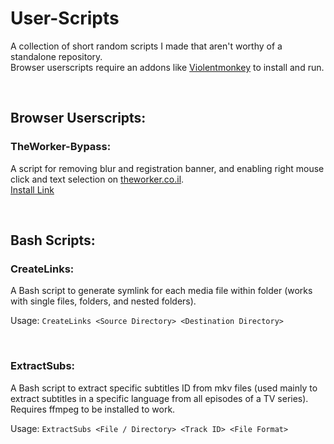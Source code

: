 # User-Scripts
A collection of short random scripts I made that aren't worthy of a standalone repository.  
Browser userscripts require an addons like [Violentmonkey](https://github.com/violentmonkey/violentmonkey) to install and run.

<br />

## Browser Userscripts:
### TheWorker-Bypass:
A script for removing blur and registration banner, and enabling right mouse click and text selection on [theworker.co.il](https://theworker.co.il).  
[Install Link](https://raw.githubusercontent.com/MichaelYochpaz/User-Scripts/main/TheWorker-Bypass.js)

<br />

## Bash Scripts:
### CreateLinks:
A Bash script to generate symlink for each media file within folder (works with single files, folders, and nested folders).

Usage: ```CreateLinks <Source Directory> <Destination Directory>```

<br />

### ExtractSubs:
A Bash script to extract specific subtitles ID from mkv files (used mainly to extract subtitles in a specific language from all episodes of a TV series).
Requires ffmpeg to be installed to work.

Usage: ```ExtractSubs <File / Directory> <Track ID> <File Format>```